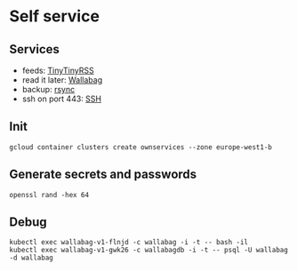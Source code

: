 # Self service

## Services

* feeds: [TinyTinyRSS](./tinytinyrss)
* read it later: [Wallabag](./wallabag)
* backup: [rsync](./files)
* ssh on port 443: [SSH](./ssh)

## Init

```
gcloud container clusters create ownservices --zone europe-west1-b
```

## Generate secrets and passwords

```
openssl rand -hex 64
```

## Debug

```
kubectl exec wallabag-v1-flnjd -c wallabag -i -t -- bash -il
kubectl exec wallabag-v1-gwk26 -c wallabagdb -i -t -- psql -U wallabag -d wallabag
```
